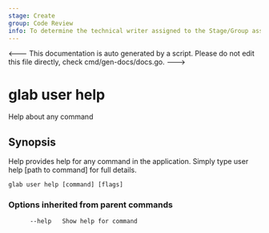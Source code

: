 ```yaml
---
stage: Create
group: Code Review
info: To determine the technical writer assigned to the Stage/Group associated with this page, see https://about.gitlab.com/handbook/product/ux/technical-writing/#assignments
---
```


<---
This documentation is auto generated by a script.
Please do not edit this file directly, check cmd/gen-docs/docs.go.
--->

# glab user help

Help about any command

## Synopsis

Help provides help for any command in the application.
Simply type user help [path to command] for full details.

```plaintext
glab user help [command] [flags]
```

### Options inherited from parent commands

```plaintext
      --help   Show help for command
```


